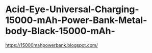 # Acid-Eye-Universal-Charging-15000-mAh-Power-Bank-Metal-body-Black-15000-mAh-
https://15000mahpowerbank.blogspot.com/
